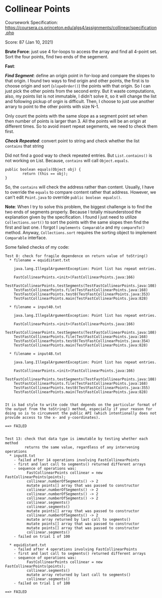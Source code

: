 # Collinear Points
Coursework Specification: <a href="https://coursera.cs.princeton.edu/algs4/assignments/collinear/specification.php" target="_blank">https://coursera.cs.princeton.edu/algs4/assignments/collinear/specification.php</a>

Score: 87 (Jan 10, 2021)

**Brute Force**: just use 4 for-loops to access the array and find all 4-point set. Sort the four points, find two ends of the segement.


**Fast**: 


***Find Segment***: define an origin point in for-loop and compare the slopes to that origin.
I found two ways to find origin and other points, the first is to choose origin and sort (`slopeOrder()`) the points with that origin. 
So I can just pick the other points from the second entry. But it waste computations, also, my points list is not immutable, I didn't solve it, 
so it will change the list and following pickup of orgin is difficult. Then, I choose to just use another arrary to point to the other points with size N-1.


Only count the points with the same slope as a segment point set when then number of points is larger than 3.
All the points will be an origin at different times. So to avoid insert repeat segements, we need to check them first.

***Check Repeated***: convert point to string and check whether the list `contains` that string


Did not find a good way to check repeated entries. But `List.contains()` is not working on List<Point>. Because, `contains` will call `Object.equals`.
```
public boolean equals(Object obj) {
        return (this == obj);
}
```
So, the `contains` will check the address rather than content. Usually, I have to override the `equals` to compare content rather that address. 
However, we can't edit `Point.java` to override `public boolean equals()`.


**Note**: When I try to solve this problem, the biggest challenge is to find the two ends of segments properly. Because I totally misunderstood the explanation given by the specification.
I found I just need to utilize `Collections.sort()` to sort the points with the same slopes then find the first and last one. I forgot I `implements Comparable` and my `compareTo()` method.
Anyway, `Collections.sort` requires the sorting object to implement `Comparable` interface.



Some failed checks of my code:
```
Test 8: check for fragile dependence on return value of toString()
  * filename = equidistant.txt

    java.lang.IllegalArgumentException: Point list has repeat entries.

    FastCollinearPoints.<init>(FastCollinearPoints.java:166)
    TestFastCollinearPoints.testSegments(TestFastCollinearPoints.java:108)
    TestFastCollinearPoints.file(TestFastCollinearPoints.java:168)
    TestFastCollinearPoints.test8(TestFastCollinearPoints.java:353)
    TestFastCollinearPoints.main(TestFastCollinearPoints.java:828)

  * filename = input40.txt

    java.lang.IllegalArgumentException: Point list has repeat entries.

    FastCollinearPoints.<init>(FastCollinearPoints.java:166)
    TestFastCollinearPoints.testSegments(TestFastCollinearPoints.java:108)
    TestFastCollinearPoints.file(TestFastCollinearPoints.java:168)
    TestFastCollinearPoints.test8(TestFastCollinearPoints.java:354)
    TestFastCollinearPoints.main(TestFastCollinearPoints.java:828)

  * filename = input48.txt

    java.lang.IllegalArgumentException: Point list has repeat entries.

    FastCollinearPoints.<init>(FastCollinearPoints.java:166)
    TestFastCollinearPoints.testSegments(TestFastCollinearPoints.java:108)
    TestFastCollinearPoints.file(TestFastCollinearPoints.java:168)
    TestFastCollinearPoints.test8(TestFastCollinearPoints.java:355)
    TestFastCollinearPoints.main(TestFastCollinearPoints.java:828)


It is bad style to write code that depends on the particular format of
the output from the toString() method, especially if your reason for
doing so is to circumvent the public API (which intentionally does not
provide access to the x- and y-coordinates).

==> FAILED


Test 13: check that data type is immutable by testing whether each method
         returns the same value, regardless of any intervening operations
  * input8.txt
    - failed after 14 operations involving FastCollinearPoints
    - first and last call to segments() returned different arrays
    - sequence of operations was:
          FastCollinearPoints collinear = new FastCollinearPoints(points);
          collinear.numberOfSegments() -> 2
          mutate points[] array that was passed to constructor
          collinear.numberOfSegments() -> 2
          collinear.numberOfSegments() -> 2
          collinear.numberOfSegments() -> 2
          collinear.segments()
          collinear.segments()
          mutate points[] array that was passed to constructor
          collinear.numberOfSegments() -> 2
          mutate array returned by last call to segments()
          mutate points[] array that was passed to constructor
          mutate points[] array that was passed to constructor
          collinear.segments()
    - failed on trial 1 of 100

  * equidistant.txt
    - failed after 4 operations involving FastCollinearPoints
    - first and last call to segments() returned different arrays
    - sequence of operations was:
          FastCollinearPoints collinear = new FastCollinearPoints(points);
          collinear.segments()
          mutate array returned by last call to segments()
          collinear.segments()
    - failed on trial 1 of 100

==> FAILED
```
